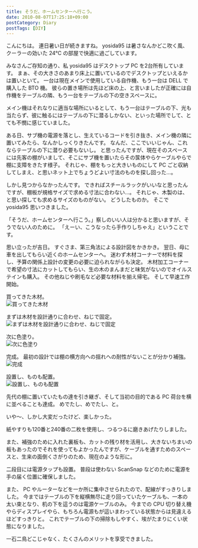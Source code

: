 ```yaml
---
title: そうだ、ホームセンターへ行こう。
date: 2010-08-07T17:25:18+09:00
postCategory: Diary
postTags: [DIY]
---
```


こんにちは。
連日暑い日が続きますね。
yosida95 は暑さなんかどこ吹く風、クーラーの効いた 24℃ の部屋で快適に過ごしています。

みなさんご存知の通り、私 yosida95 はデスクトップ PC を2台所有しています。
まぁ、その大きさのあまり床上に置いているのでデスクトップといえるかは置いといて。
一台は現在メインで使用している自作機、もう一台は DELL で購入した BTO 機。
彼らの置き場所は先ほど床の上、と言いましたが正確には自作機をテーブルの隣、もう一台をテーブルの下の空きスペースに。

メイン機はそれなりに適当な場所にいるとして、もう一台はテーブルの下、光も当たらず、彼に触るにはテーブルの下に潜るしかない、といった場所でして、とても不憫に感じていました。

ある日、サブ機の電源を落とし、生えているコードを引き抜き、メイン機の隣に置いてみたら、なんかしっくりきたんです。
なんだ、ここでいいじゃん、これならテーブルの下に潜り必要もないし。
と思ったんですが、現在そのスペースには先客の棚がいまして、そこにサブ機を置いたらその筺体やらケーブルやらで棚に支障をきたす様子。
それじゃ、棚をもっと大きいものにして PC ごと収納してしまえ、と思いネット上でちょうどよい寸法のものを探し回った…。

しかし見つからなかったんです。
できればスチールラックがいいなと思ったんですが、棚板が規格サイズで求める寸法に合わない…。
それじゃ、木製のは、と思い探しても求めるサイズのものがない。
どうしたものか。
そこで yosida95 思いつきました。

「そうだ、ホームセンターへ行こう。」察しのいい人は分かると思いますが、そうでない人のために。
「えーい、こうなったら手作りしちゃえ」ということです。

思い立ったが吉日。
すぐさま、第三角法による設計図をかきかき。
翌日、母に車を出してもらい近くのホームセンターへ。
迷わず木材コーナーで材料を探し、予算の関係上設計の変更の必要に迫られながらも決定。
木材加工コーナーで希望の寸法にカットしてもらい、生の木のまんまだと味気がないのでオイルステインも購入。
その他ねじや刷毛など必要な材料を揃え帰宅。
そして早速工作開始。

買ってきた木材。<br />
![買ってきた木材](https://blogmedia.yosida95.com/2010/08/07/175218/shelf1.png)

まずは木材を設計通りに合わせ、ねじで固定。<br />
![まずは木材を設計通りに合わせ、ねじで固定](https://blogmedia.yosida95.com/2010/08/07/175218/shelf2.png)

次に色塗り。<br />
![次に色塗り](https://blogmedia.yosida95.com/2010/08/07/175218/shelf3.png)

完成。
最初の設計では棚の横方向への揺れへの耐性がないことが分かり補強。<br />
![完成](https://blogmedia.yosida95.com/2010/08/07/175218/shelf4.png)

設置し、ものも配置。<br />
![設置し、ものも配置](https://blogmedia.yosida95.com/2010/08/07/175218/shelf5.png)

先代の棚に置いていたもの達を引き継ぎ、そして当初の目的である PC 荷台を横に並べることも達成。
めでたし、めでたし、と。

いや〜、しかし大変だったけど、楽しかった。

紙やすりも120番と240番の二枚を使用し、つるつるに磨きあげたりしました。

また、補強のために入れた裏板も、カットの残り材を活用し、大きないちまいの板もあったのでそれを使ってもよかったんですが、ケーブルを通すためのスペースと、生来の面倒くさがりのため、現在のような形に。

二段目には電源タップも設置。
普段は使わない ScanSnap などのために電源を手の届く位置に確保しました。

また、 PC やルーターなどを一か所に集中させられたので、配線がすっきりしました。
今まではテーブルの下を縦横無尽に走り回っていたケーブルも、一本の太い束となり、机の下を這うのは電源ケーブルのみ。
今までの CPU 切り替え機やらディスプレイやら、もちろん電源もが這いまわっている状態からは見違えるほどすっきりと。
これでテーブルの下の掃除もしやすく、埃がたまりにくい状態になりました。

一石二鳥どこじゃなく、たくさんのメリットを享受できました。
